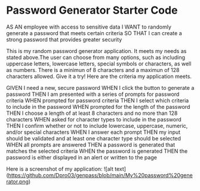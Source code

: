 # Password Generator Starter Code

AS AN employee with access to sensitive data
I WANT to randomly generate a password that meets certain criteria
SO THAT I can create a strong password that provides greater security

This is my random password generator application. It meets my needs as stated above.The user can choose from many options, such as including uppercase letters, lowercase letters, special symbols or characters, as well as numbers. There is a minimun of 8 characters and a maximun of 128 characters allowed. Give it a try! Here are the criteria my application meets.

GIVEN I need a new, secure password
WHEN I click the button to generate a password
THEN I am presented with a series of prompts for password criteria
WHEN prompted for password criteria
THEN I select which criteria to include in the password
WHEN prompted for the length of the password
THEN I choose a length of at least 8 characters and no more than 128 characters
WHEN asked for character types to include in the password
THEN I confirm whether or not to include lowercase, uppercase, numeric, and/or special characters
WHEN I answer each prompt
THEN my input should be validated and at least one character type should be selected
WHEN all prompts are answered
THEN a password is generated that matches the selected criteria
WHEN the password is generated
THEN the password is either displayed in an alert or written to the page

Here is a screenshot of my application:
![alt text] (https://github.com/Dpro03/genpass/blob/main/My%20password%20generator.png)

